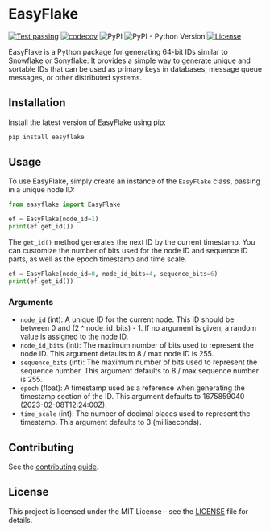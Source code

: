 # EasyFlake

[![Test passing](https://github.com/tsuperis/easyflake/actions/workflows/tests.yml/badge.svg)](https://github.com/tsuperis/easyflake/actions/workflows/tests.yml)
[![codecov](https://codecov.io/gh/tsuperis/easyflake/branch/main/graph/badge.svg?token=3TIHGMYN1G)](https://codecov.io/gh/tsuperis/easyflake)
![PyPI](https://img.shields.io/pypi/v/easyflake)
![PyPI - Python Version](https://img.shields.io/pypi/pyversions/easyflake)
[![License](https://img.shields.io/github/license/tsuperis/easyflake)](https://github.com/tsuperis/easyflake/blob/main/LICENSE)

EasyFlake is a Python package for generating 64-bit IDs similar to Snowflake or Sonyflake. It provides a simple way to generate unique and sortable IDs that can be used as primary keys in databases, message queue messages, or other distributed systems.

## Installation

Install the latest version of EasyFlake using pip:

```bash
pip install easyflake
```

## Usage

To use EasyFlake, simply create an instance of the `EasyFlake` class, passing in a unique node ID:

```python
from easyflake import EasyFlake

ef = EasyFlake(node_id=1)
print(ef.get_id())
```

The `get_id()` method generates the next ID by the current timestamp. You can customize the number of bits used for the node ID and sequence ID parts, as well as the epoch timestamp and time scale.

```python
ef = EasyFlake(node_id=0, node_id_bits=4, sequence_bits=6)
print(ef.get_id())
```

### Arguments

* `node_id` (int): A unique ID for the current node. This ID should be between 0 and (2 ^ node_id_bits) - 1. If no argument is given, a random value is assigned to the node ID.
* `node_id_bits` (int): The maximum number of bits used to represent the node ID. This argument defaults to 8 / max node ID is 255.
* `sequence_bits` (int): The maximum number of bits used to represent the sequence number. This argument defaults to 8 / max sequence number is 255.
* `epoch` (float): A timestamp used as a reference when generating the timestamp section of the ID. This argument defaults to 1675859040 (2023-02-08T12:24:00Z).
* `time_scale` (int): The number of decimal places used to represent the timestamp. This argument defaults to 3 (milliseconds).

## Contributing

See the [contributing guide](https://github.com/tsuperis/easyflake/blob/main/CONTRIBUTING.md).

## License

This project is licensed under the MIT License - see the [LICENSE](https://github.com/tsuperis/easyflake/blob/main/LICENSE) file for details.
